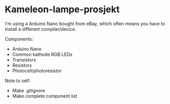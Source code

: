 # Kameleon-lampe-prosjekt
I'm using a Arduino Nano bought from eBay, which often means you have to install a different compiler/device.

Components:
- Arduino Nano
- Common kathode RGB LEDs
- Transistors
- Resistors
- Photocell/photoresistor

Note to self:
- Make .gitignore
- Make complete component list
